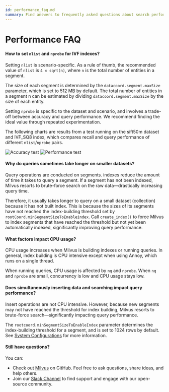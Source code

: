```yaml
---
id: performance_faq.md
summary: Find answers to frequently asked questions about search performance, performance enhancements, and other performance related issues.
---
```


# Performance FAQ

<!-- TOC -->


<!-- /TOC -->

#### How to set `nlist` and `nprobe` for IVF indexes?

Setting `nlist` is scenario-specific. As a rule of thumb, the recommended value of `nlist` is `4 × sqrt(n)`, where `n` is the total number of entities in a segment.

The size of each segment is determined by the `datacoord.segment.maxSize` parameter, which is set to 512 MB by default. The total number of entities in a segment n can be estimated by dividing `datacoord.segment.maxSize` by the size of each entity.

Setting `nprobe` is specific to the dataset and scenario, and involves a trade-off between accuracy and query performance. We recommend finding the ideal value through repeated experimentation.

The following charts are results from a test running on the sift50m dataset and IVF_SQ8 index, which compares recall and query performance of different `nlist`/`nprobe` pairs.

![Accuracy test](../../../../assets/accuracy_nlist_nprobe.png "Accuracy test.")
![Performance test](../../../../assets/performance_nlist_nprobe.png "Performance test.")

#### Why do queries sometimes take longer on smaller datasets?

Query operations are conducted on segments. indexes reduce the amount of time it takes to query a segment. If a segment has not been indexed, Milvus resorts to brute-force search on the raw data—drastically increasing query time.

Therefore, it usually takes longer to query on a small dataset (collection) because it has not built index. This is because the sizes of its segments have not reached the index-building threshold set by `rootCoord.minSegmentSizeToEnableindex`. Call `create_index()` to force Milvus to index segments that have reached the threshold but not yet been automatically indexed, significantly improving query performance.


#### What factors impact CPU usage?

CPU usage increases when Milvus is building indexes or running queries. In general, index building is CPU intensive except when using Annoy, which runs on a single thread.

When running queries, CPU usage is affected by `nq` and `nprobe`. When `nq` and `nprobe` are small, concurrency is low and CPU usage stays low.

#### Does simultaneously inserting data and searching impact query performance?

Insert operations are not CPU intensive. However, because new segments may not have reached the threshold for index building, Milvus resorts to brute-force search—significantly impacting query performance.

The `rootcoord.minSegmentSizeToEnableIndex` parameter determines the index-building threshold for a segment, and is set to 1024 rows by default. See [System Configurations](configuration_cluster-advanced.md#System-Behavior-Configurations) for more information.

#### Still have questions?

You can:

- Check out [Milvus](https://github.com/milvus-io/milvus/issues) on GitHub. Feel free to ask questions, share ideas, and help others.
- Join our [Slack Channel](https://join.slack.com/t/milvusio/shared_invite/enQtNzY1OTQ0NDI3NjMzLWNmYmM1NmNjOTQ5MGI5NDhhYmRhMGU5M2NhNzhhMDMzY2MzNDdlYjM5ODQ5MmE3ODFlYzU3YjJkNmVlNDQ2ZTk) to find support and engage with our open-source community.
